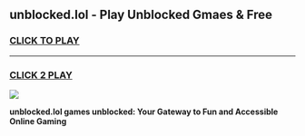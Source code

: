 
## unblocked.lol - Play Unblocked Gmaes & Free
<h3>
<a href="https://news.freeplayer.one?title=unblocked.lol&ref=23F">CLICK TO PLAY</a></h3>
<hr>

<h3>
<a href="https://news.freeplayer.one?title=unblocked.lol&ref=23F">CLICK 2 PLAY</a>
  
</h3>

<a href="https://news.freeplayer.one?title=unblocked.lol&ref=23F/"><img src="https://clearcache.store/games.png"></a>


**unblocked.lol games unblocked: Your Gateway to Fun and Accessible Online Gaming**
